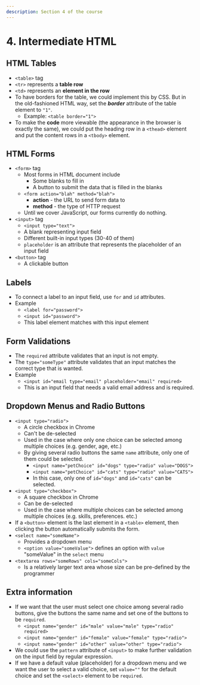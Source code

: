 ```yaml
---
description: Section 4 of the course
---
```


# 4. Intermediate HTML

## HTML Tables

* `<table>` tag
* `<tr>` represents a **table row**
* `<td>` represents an **element in the row**
* To have borders for the table, we could implement this by CSS. But in the old-fashioned HTML way, set the _**border**_ attribute of the table element to `"1"`.
  * Example: `<table border="1">`
* To make the **code** more viewable \(the appearance in the browser is exactly the same\), we could put the heading row in a `<thead>` element and put the content rows in a `<tbody>` element.

## HTML Forms

* `<form>` tag
  * Most forms in HTML document include
    * Some blanks to fill in
    * A button to submit the data that is filled in the blanks
  * `<form action="blah" method="blah">`
    * **action** - the URL to send form data to
    * **method** - the type of HTTP request
  * Until we cover JavaScript, our forms currently do nothing.
* `<input>` tag
  * `<input type="text">`
  * A blank representing input field
  * Different built-in input types \(30-40 of them\)
  * `placeholder` is an attribute that represents the placeholder of an input field
* `<button>` tag
  * A clickable button

## Labels

* To connect a label to an input field, use `for` and `id` attributes. 
* Example
  * `<label for="password">`
  * `<input id="password">`
  * This label element matches with this input element

## Form Validations

* The `required` attribute validates that an input is not empty.
* The `type="someType"` attribute validates that an input matches the correct type that is wanted.
* Example
  * `<input id="email type="email" placeholder="email" required>`
  * This is an input field that needs a valid email address and is required.

## Dropdown Menus and Radio Buttons

* `<input type="radio">` 
  * A circle checkbox in Chrome
  * Can't be de-selected
  * Used in the case where only one choice can be selected among multiple choices \(e.g. gender, age, etc.\)
  * By giving several radio buttons the same `name` attribute, only one of them could be selected.
    * `<input name="petChoice" id="dogs" type="radio" value="DOGS">`
    * `<input name="petChoice" id="cats" type="radio" value="CATS">`
    * In this case, only one of `id="dogs"` and `id="cats"` can be selected.
* `<input type="checkbox">` 
  * A square checkbox in Chrome
  * Can be de-selected
  * Used in the case where multiple choices can be selected among multiple choices \(e.g. skills, preferences. etc.\)
* If a `<button>` element is the last element in a `<table>` element, then clicking the button automatically submits the form.
* `<select name="someName">`
  * Provides a dropdown menu
  * `<option value="someValue">` defines an option with `value` "someValue" in the `select` menu
* `<textarea rows="someRows" cols="someCols">`
  * Is a relatively larger text area whose size can be pre-defined by the programmer

## Extra information

* If we want that the user must select one choice among several radio buttons, give the buttons the same name and set one of the buttons to be `required`.
  * `<input name="gender" id="male" value="male" type="radio" required>`
  * `<input name="gender" id="female" value="female" type="radio">`
  * `<input name="gender" id="other" value="other" type="radio">`
* We could use the `pattern` attribute of `<input>` to make further validation on the input field by regular expression.
* If we have a default value \(placeholder\) for a dropdown menu and we want the user to select a valid choice, set `value=""` for the default choice and set the `<select>` element to be `required`.

